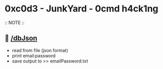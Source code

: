 # 0xc0d3 - JunkYard - 0cmd h4ck1ng

:: NOTE ::

## 🔸 [/dbJson](https://github.com/t4t34m/0xc0d3/tree/main/dbJson)
* read from file (json format)
* print email:password
* save output to >> emailPassword.txt


